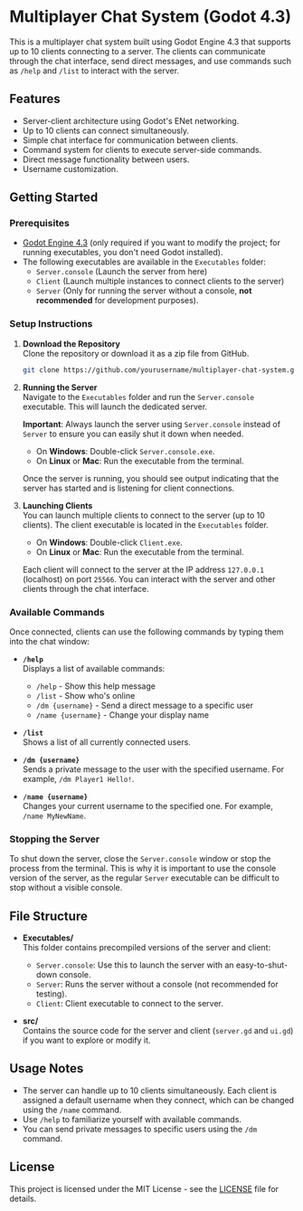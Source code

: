 # Multiplayer Chat System (Godot 4.3)

This is a multiplayer chat system built using Godot Engine 4.3 that supports up to 10 clients connecting to a server. The clients can communicate through the chat interface, send direct messages, and use commands such as `/help` and `/list` to interact with the server.

## Features

- Server-client architecture using Godot's ENet networking.
- Up to 10 clients can connect simultaneously.
- Simple chat interface for communication between clients.
- Command system for clients to execute server-side commands.
- Direct message functionality between users.
- Username customization.

## Getting Started

### Prerequisites

- [Godot Engine 4.3](https://godotengine.org/download) (only required if you want to modify the project; for running executables, you don't need Godot installed).
- The following executables are available in the `Executables` folder:
  - `Server.console` (Launch the server from here)
  - `Client` (Launch multiple instances to connect clients to the server)
  - `Server` (Only for running the server without a console, **not recommended** for development purposes).

### Setup Instructions

1. **Download the Repository**  
   Clone the repository or download it as a zip file from GitHub.

   ```bash
   git clone https://github.com/yourusername/multiplayer-chat-system.git
   ```

2. **Running the Server**  
   Navigate to the `Executables` folder and run the `Server.console` executable. This will launch the dedicated server.

   **Important**: Always launch the server using `Server.console` instead of `Server` to ensure you can easily shut it down when needed.

   - On **Windows**: Double-click `Server.console.exe`.
   - On **Linux** or **Mac**: Run the executable from the terminal.
   
   Once the server is running, you should see output indicating that the server has started and is listening for client connections.

3. **Launching Clients**  
   You can launch multiple clients to connect to the server (up to 10 clients). The client executable is located in the `Executables` folder.

   - On **Windows**: Double-click `Client.exe`.
   - On **Linux** or **Mac**: Run the executable from the terminal.

   Each client will connect to the server at the IP address `127.0.0.1` (localhost) on port `25566`. You can interact with the server and other clients through the chat interface.

### Available Commands

Once connected, clients can use the following commands by typing them into the chat window:

- **`/help`**  
  Displays a list of available commands:
  - `/help` - Show this help message
  - `/list` - Show who's online
  - `/dm {username}` - Send a direct message to a specific user
  - `/name {username}` - Change your display name

- **`/list`**  
  Shows a list of all currently connected users.

- **`/dm {username}`**  
  Sends a private message to the user with the specified username. For example, `/dm Player1 Hello!`.

- **`/name {username}`**  
  Changes your current username to the specified one. For example, `/name MyNewName`.

### Stopping the Server

To shut down the server, close the `Server.console` window or stop the process from the terminal. This is why it is important to use the console version of the server, as the regular `Server` executable can be difficult to stop without a visible console.

## File Structure

- **Executables/**  
  This folder contains precompiled versions of the server and client:
  - `Server.console`: Use this to launch the server with an easy-to-shut-down console.
  - `Server`: Runs the server without a console (not recommended for testing).
  - `Client`: Client executable to connect to the server.

- **src/**  
  Contains the source code for the server and client (`server.gd` and `ui.gd`) if you want to explore or modify it.

## Usage Notes

- The server can handle up to 10 clients simultaneously. Each client is assigned a default username when they connect, which can be changed using the `/name` command.
- Use `/help` to familiarize yourself with available commands.
- You can send private messages to specific users using the `/dm` command.

## License

This project is licensed under the MIT License - see the [LICENSE](LICENSE) file for details.
